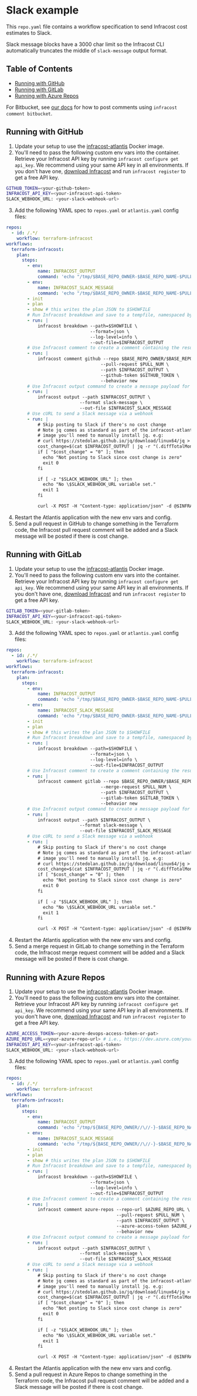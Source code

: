 # Slack example

This `repo.yaml` file contains a workflow specification to send Infracost cost estimates to Slack.

Slack message blocks have a 3000 char limit so the Infracost CLI automatically truncates the middle of `slack-message` output format.

## Table of Contents

* [Running with GitHub](#running-with-github)
* [Running with GitLab](#running-with-gitlab)
* [Running with Azure Repos](#running-with-azure-repos)

For Bitbucket, see [our docs](https://www.infracost.io/docs/features/cli_commands/#bitbucket) for how to post comments using `infracost comment bitbucket`.

## Running with GitHub

1. Update your setup to use the [infracost-atlantis](https://hub.docker.com/r/infracost/infracost-atlantis) Docker image.
2. You'll need to pass the following custom env vars into the container. Retrieve your Infracost API key by running `infracost configure get api_key`. We recommend using your same API key in all environments. If you don't have one, [download Infracost](https://www.infracost.io/docs/#quick-start) and run `infracost register` to get a free API key.
  ```sh
  GITHUB_TOKEN=<your-github-token>
  INFRACOST_API_KEY=<your-infracost-api-token>
  SLACK_WEBHOOK_URL: <your-slack-webhook-url>
  ```
3. Add the following YAML spec to `repos.yaml` or `atlantis.yaml` config files:
  ```yaml
  repos:
    - id: /.*/
      workflow: terraform-infracost
  workflows:
    terraform-infracost:
      plan:
        steps:
          - env:
              name: INFRACOST_OUTPUT
              command: 'echo "/tmp/$BASE_REPO_OWNER-$BASE_REPO_NAME-$PULL_NUM-$WORKSPACE-${REPO_REL_DIR//\//-}-infracost.json"'
          - env:
              name: INFRACOST_SLACK_MESSAGE
              command: 'echo "/tmp/$BASE_REPO_OWNER-$BASE_REPO_NAME-$PULL_NUM-$WORKSPACE-${REPO_REL_DIR//\//-}-slack-message.json"'
          - init
          - plan
          - show # this writes the plan JSON to $SHOWFILE
          # Run Infracost breakdown and save to a tempfile, namespaced by this project, PR, workspace and dir
          - run: |
              infracost breakdown --path=$SHOWFILE \
                                  --format=json \
                                  --log-level=info \
                                  --out-file=$INFRACOST_OUTPUT
          # Use Infracost comment to create a comment containing the results for this project
          - run: |
              infracost comment github --repo $BASE_REPO_OWNER/$BASE_REPO_NAME \
                                      --pull-request $PULL_NUM \
                                      --path $INFRACOST_OUTPUT \
                                      --github-token $GITHUB_TOKEN \
                                      --behavior new
          # Use Infracost output command to create a message payload for Slack
          - run: |
              infracost output --path $INFRACOST_OUTPUT \
                              --format slack-message \
                              --out-file $INFRACOST_SLACK_MESSAGE
          # Use cURL to send a Slack message via a webhook
          - run: |
              # Skip posting to Slack if there's no cost change
              # Note jq comes as standard as part of the infracost-atlantis Docker image. If you are using the base atlantis
              # image you'll need to manually install jq. e.g:
              # curl https://stedolan.github.io/jq/download/linux64/jq > /usr/local/bin/jq; chmod +x /usr/local/bin/jq
              cost_change=$(cat $INFRACOST_OUTPUT | jq -r "(.diffTotalMonthlyCost // 0) | tonumber")
              if [ "$cost_change" = "0" ]; then
                echo "Not posting to Slack since cost change is zero"
                exit 0
              fi

              if [ -z "$SLACK_WEBHOOK_URL" ]; then
                echo "No \$SLACK_WEBHOOK_URL variable set."
                exit 1
              fi

              curl -X POST -H "Content-type: application/json" -d @$INFRACOST_SLACK_MESSAGE $SLACK_WEBHOOK_URL
  ```
4. Restart the Atlantis application with the new env vars and config.
5. Send a pull request in GitHub to change something in the Terraform code, the Infracost pull request comment will be added and a Slack message will be posted if there is cost change.

## Running with GitLab

1. Update your setup to use the [infracost-atlantis](https://hub.docker.com/r/infracost/infracost-atlantis) Docker image.
2. You'll need to pass the following custom env vars into the container. Retrieve your Infracost API key by running `infracost configure get api_key`. We recommend using your same API key in all environments. If you don't have one, [download Infracost](https://www.infracost.io/docs/#quick-start) and run `infracost register` to get a free API key.
  ```sh
  GITLAB_TOKEN=<your-gitlab-token>
  INFRACOST_API_KEY=<your-infracost-api-token>
  SLACK_WEBHOOK_URL: <your-slack-webhook-url>
  ```
3. Add the following YAML spec to `repos.yaml` or `atlantis.yaml` config files:
  ```yaml
  repos:
    - id: /.*/
      workflow: terraform-infracost
  workflows:
    terraform-infracost:
      plan:
        steps:
          - env:
              name: INFRACOST_OUTPUT
              command: 'echo "/tmp/$BASE_REPO_OWNER-$BASE_REPO_NAME-$PULL_NUM-$WORKSPACE-${REPO_REL_DIR//\//-}-infracost.json"'
          - env:
              name: INFRACOST_SLACK_MESSAGE
              command: 'echo "/tmp/$BASE_REPO_OWNER-$BASE_REPO_NAME-$PULL_NUM-$WORKSPACE-${REPO_REL_DIR//\//-}-slack-message.json"'
          - init
          - plan
          - show # this writes the plan JSON to $SHOWFILE
          # Run Infracost breakdown and save to a tempfile, namespaced by this project, PR, workspace and dir
          - run: |
              infracost breakdown --path=$SHOWFILE \
                                  --format=json \
                                  --log-level=info \
                                  --out-file=$INFRACOST_OUTPUT
          # Use Infracost comment to create a comment containing the results for this project
          - run: |
              infracost comment gitlab --repo $BASE_REPO_OWNER/$BASE_REPO_NAME \
                                      --merge-request $PULL_NUM \
                                      --path $INFRACOST_OUTPUT \
                                      --gitlab-token $GITLAB_TOKEN \
                                      --behavior new
          # Use Infracost output command to create a message payload for Slack
          - run: |
              infracost output --path $INFRACOST_OUTPUT \
                              --format slack-message \
                              --out-file $INFRACOST_SLACK_MESSAGE
          # Use cURL to send a Slack message via a webhook
          - run: |
              # Skip posting to Slack if there's no cost change
              # Note jq comes as standard as part of the infracost-atlantis Docker image. If you are using the base atlantis
              # image you'll need to manually install jq. e.g:
              # curl https://stedolan.github.io/jq/download/linux64/jq > /usr/local/bin/jq; chmod +x /usr/local/bin/jq
              cost_change=$(cat $INFRACOST_OUTPUT | jq -r "(.diffTotalMonthlyCost // 0) | tonumber")
              if [ "$cost_change" = "0" ]; then
                echo "Not posting to Slack since cost change is zero"
                exit 0
              fi

              if [ -z "$SLACK_WEBHOOK_URL" ]; then
                echo "No \$SLACK_WEBHOOK_URL variable set."
                exit 1
              fi

              curl -X POST -H "Content-type: application/json" -d @$INFRACOST_SLACK_MESSAGE $SLACK_WEBHOOK_URL
  ```
4. Restart the Atlantis application with the new env vars and config.
5. Send a merge request in GitLab to change something in the Terraform code, the Infracost merge request comment will be added and a Slack message will be posted if there is cost change.

## Running with Azure Repos

1. Update your setup to use the [infracost-atlantis](https://hub.docker.com/r/infracost/infracost-atlantis) Docker image.
2. You'll need to pass the following custom env vars into the container. Retrieve your Infracost API key by running `infracost configure get api_key`. We recommend using your same API key in all environments. If you don't have one, [download Infracost](https://www.infracost.io/docs/#quick-start) and run `infracost register` to get a free API key.
  ```sh
  AZURE_ACCESS_TOKEN=<your-azure-devops-access-token-or-pat>
  AZURE_REPO_URL=<your-azure-repo-url> # i.e., https://dev.azure.com/your-org/your-project/_git/your-repo
  INFRACOST_API_KEY=<your-infracost-api-token>
  SLACK_WEBHOOK_URL: <your-slack-webhook-url>
  ```
3. Add the following YAML spec to `repos.yaml` or `atlantis.yaml` config files:
  ```yaml
  repos:
    - id: /.*/
      workflow: terraform-infracost
  workflows:
    terraform-infracost:
      plan:
        steps:
          - env:
              name: INFRACOST_OUTPUT
              command: 'echo "/tmp/${BASE_REPO_OWNER//\//-}-$BASE_REPO_NAME-$PULL_NUM-$WORKSPACE-${REPO_REL_DIR//\//-}-infracost.json"'
          - env:
              name: INFRACOST_SLACK_MESSAGE
              command: 'echo "/tmp/${BASE_REPO_OWNER//\//-}-$BASE_REPO_NAME-$PULL_NUM-$WORKSPACE-${REPO_REL_DIR//\//-}-slack-message.json"'
          - init
          - plan
          - show # this writes the plan JSON to $SHOWFILE
          # Run Infracost breakdown and save to a tempfile, namespaced by this project, PR, workspace and dir
          - run: |
              infracost breakdown --path=$SHOWFILE \
                                  --format=json \
                                  --log-level=info \
                                  --out-file=$INFRACOST_OUTPUT
          # Use Infracost comment to create a comment containing the results for this project
          - run: |
              infracost comment azure-repos --repo-url $AZURE_REPO_URL \
                                            --pull-request $PULL_NUM \
                                            --path $INFRACOST_OUTPUT \
                                            --azure-access-token $AZURE_ACCESS_TOKEN \
                                            --behavior new
          # Use Infracost output command to create a message payload for Slack
          - run: |
              infracost output --path $INFRACOST_OUTPUT \
                              --format slack-message \
                              --out-file $INFRACOST_SLACK_MESSAGE
          # Use cURL to send a Slack message via a webhook
          - run: |
              # Skip posting to Slack if there's no cost change
              # Note jq comes as standard as part of the infracost-atlantis Docker image. If you are using the base atlantis
              # image you'll need to manually install jq. e.g:
              # curl https://stedolan.github.io/jq/download/linux64/jq > /usr/local/bin/jq; chmod +x /usr/local/bin/jq
              cost_change=$(cat $INFRACOST_OUTPUT | jq -r "(.diffTotalMonthlyCost // 0) | tonumber")
              if [ "$cost_change" = "0" ]; then
                echo "Not posting to Slack since cost change is zero"
                exit 0
              fi

              if [ -z "$SLACK_WEBHOOK_URL" ]; then
                echo "No \$SLACK_WEBHOOK_URL variable set."
                exit 1
              fi

              curl -X POST -H "Content-type: application/json" -d @$INFRACOST_SLACK_MESSAGE $SLACK_WEBHOOK_URL
  ```
4. Restart the Atlantis application with the new env vars and config.
5. Send a pull request in Azure Repos to change something in the Terraform code, the Infracost pull request comment will be added and a Slack message will be posted if there is cost change.
